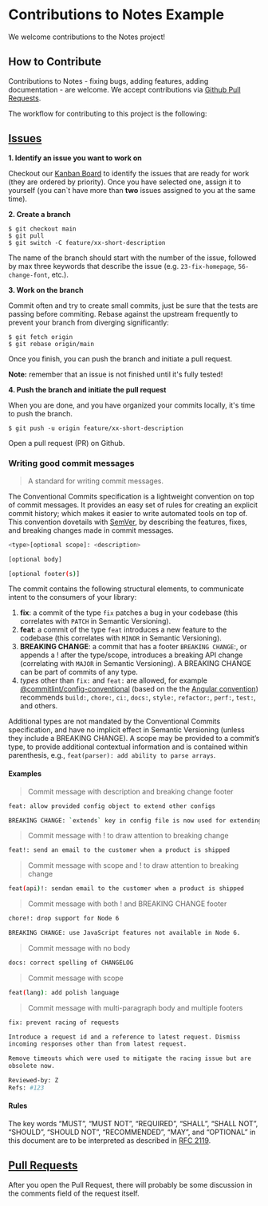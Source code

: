 # Contributions to Notes Example

We welcome contributions to the Notes project!

## How to Contribute
Contributions to Notes - fixing bugs, adding features, adding documentation - are welcome. We accept contributions via [Github Pull Requests](https://docs.github.com/en/pull-requests/collaborating-with-pull-requests/proposing-changes-to-your-work-with-pull-requests/about-pull-requests).

The workflow for contributing to this project is the following:

## [Issues]()

**1. Identify an issue you want to work on**

Checkout our [Kanban Board](https://github.com/anayib/notes-example-project/projects/1?add_cards_query=is%3Aopen) to identify the issues that are ready for work (they are ordered by priority). Once you have selected one, assign it to yourself (you can\`t have more than **two** issues assigned to you at the same time).

**2. Create a branch**

```
$ git checkout main
$ git pull
$ git switch -C feature/xx-short-description
```

The name of the branch should start with the number of the issue, followed by max three keywords that describe the issue (e.g. `23-fix-homepage`, `56-change-font`, etc.).

**3. Work on the branch**

Commit often and try to create small commits, just be sure that the tests are passing before commiting. Rebase against the upstream frequently to prevent your branch from diverging significantly:

```
$ git fetch origin
$ git rebase origin/main
```

Once you finish, you can push the branch and initiate a pull request.

**Note:** remember that an issue is not finished until it's fully tested!

**4. Push the branch and initiate the pull request**

When you are done, and you have organized your commits locally, it's time to push the branch.

```
$ git push -u origin feature/xx-short-description
```

Open a pull request (PR) on Github.

### Writing good commit messages
> A standard for writing commit messages.

The Conventional Commits specification is a lightweight convention on top of commit messages. It provides an easy set of rules for creating an explicit commit history; which makes it easier to write automated tools on top of. This convention dovetails with [SemVer](http://semver.org/), by describing the features, fixes, and breaking changes made in commit messages.

```sh
<type>[optional scope]: <description>

[optional body]

[optional footer(s)]
```

The commit contains the following structural elements, to communicate intent to the consumers of your library:

1. **fix**: a commit of the type `fix` patches a bug in your codebase (this correlates with `PATCH` in Semantic Versioning).
2. **feat**: a commit of the type `feat` introduces a new feature to the codebase (this correlates with `MINOR` in Semantic Versioning).
3. **BREAKING CHANGE**: a commit that has a footer `BREAKING CHANGE`:, or appends a ! after the type/scope, introduces a breaking API change (correlating with `MAJOR` in Semantic Versioning). A BREAKING CHANGE can be part of commits of any type.
4. *types* other than `fix:` and `feat:` are allowed, for example [@commitlint/config-conventional](https://github.com/conventional-changelog/commitlint/tree/master/%40commitlint/config-conventional) (based on the the [Angular convention](https://github.com/angular/angular/blob/22b96b9/CONTRIBUTING.md#-commit-message-guidelines)) recommends `build:`, `chore:`, `ci:`, `docs:`, `style:`, `refactor:`, `perf:`, `test:`, and others.

Additional types are not mandated by the Conventional Commits specification, and have no implicit effect in Semantic Versioning (unless they include a BREAKING CHANGE). A scope may be provided to a commit’s type, to provide additional contextual information and is contained within parenthesis, e.g., `feat(parser): add ability to parse arrays`.

#### Examples

> Commit message with description and breaking change footer
```sh
feat: allow provided config object to extend other configs

BREAKING CHANGE: `extends` key in config file is now used for extending other config files
```


> Commit message with ! to draw attention to breaking change
```sh
feat!: send an email to the customer when a product is shipped
```

> Commit message with scope and ! to draw attention to breaking change
```sh
feat(api)!: sendan email to the customer when a product is shipped
```

> Commit message with both ! and BREAKING CHANGE footer
```sh
chore!: drop support for Node 6

BREAKING CHANGE: use JavaScript features not available in Node 6.
```

> Commit message with no body
```sh
docs: correct spelling of CHANGELOG
```

> Commit message with scope
```sh
feat(lang): add polish language
```

> Commit message with multi-paragraph body and multiple footers
```sh
fix: prevent racing of requests

Introduce a request id and a reference to latest request. Dismiss
incoming responses other than from latest request.

Remove timeouts which were used to mitigate the racing issue but are
obsolete now.

Reviewed-by: Z
Refs: #123
```

#### Rules

The key words “MUST”, “MUST NOT”, “REQUIRED”, “SHALL”, “SHALL NOT”, “SHOULD”, “SHOULD NOT”, “RECOMMENDED”, “MAY”, and “OPTIONAL” in this document are to be interpreted as described in [RFC 2119](https://www.ietf.org/rfc/rfc2119.txt).

## [Pull Requests]()

After you open the Pull Request, there will probably be some discussion in the comments field of the request itself.
